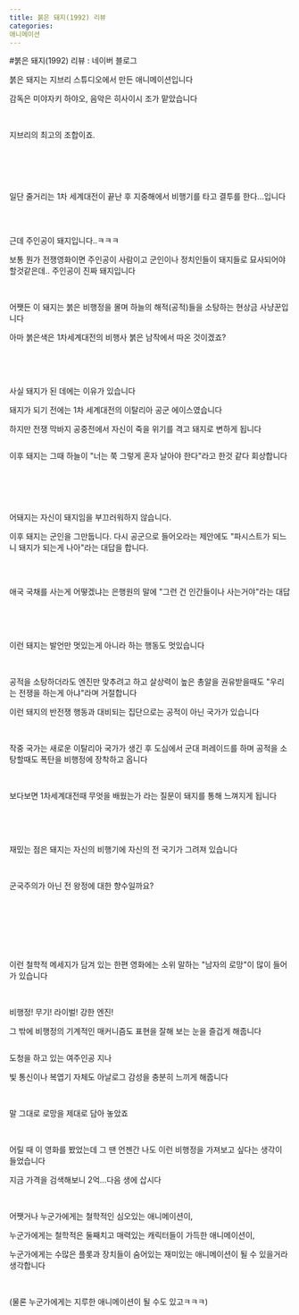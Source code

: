 ```yaml
---
title: 붉은 돼지(1992) 리뷰
categories:
애니메이션
---
```

#붉은 돼지(1992) 리뷰 : 네이버 블로그
<div class="wrap_rabbit pcol2 _param(1) _postViewArea221810623513" id="post-view221810623513">
<!-- Rabbit HTML --><div class="se-viewer se-theme-default" lang="ko-KR">
<!-- SE_DOC_HEADER_END -->
<div class="se-main-container">
<div class="se-component se-text se-l-default" id="SE-5893712f-b537-43b9-8f91-05b2a0628e69">
<div class="se-component-content">
<div class="se-section se-section-text se-l-default">
<div class="se-module se-module-text">
<!-- SE-TEXT { --><p class="se-text-paragraph se-text-paragraph-align-" id="SE-55212e83-11ba-4650-bbfc-41e0933de280" style=""><span class="se-fs- se-ff-" id="SE-3c4b09c1-7c52-433b-b255-2e99c6e36d47" style="">붉은 돼지는 지브리 스튜디오에서 만든 애니메이션입니다</span></p><!-- } SE-TEXT --><!-- SE-TEXT { --><p class="se-text-paragraph se-text-paragraph-align-" id="SE-d7962cd1-5349-4e2e-814a-08ddf9a18ae2" style=""><span class="se-fs- se-ff-" id="SE-e42a4db0-4c7f-46f0-8c32-a2f8e1c128cc" style="">감독은 미야자키 하야오, 음악은 히사이시 조가 맡았습니다</span></p><!-- } SE-TEXT --><!-- SE-TEXT { --><p class="se-text-paragraph se-text-paragraph-align-" id="SE-339a7da4-358f-48a4-a234-4f23150599aa" style=""><span class="se-fs- se-ff-" id="SE-54d4aa83-b731-49c9-8ab5-dbbf5cb945c6" style="">​</span></p><!-- } SE-TEXT --><!-- SE-TEXT { --><p class="se-text-paragraph se-text-paragraph-align-" id="SE-cc61c653-50e7-4830-94e2-c5cbbe37df63" style=""><span class="se-fs- se-ff-" id="SE-a04b875b-73a6-4d05-884e-9af0bef1a7ca" style="">지브리의 최고의 조합이죠.</span></p><!-- } SE-TEXT --><!-- SE-TEXT { --><p class="se-text-paragraph se-text-paragraph-align-" id="SE-c84a96d0-c7d0-4a3c-ae03-00d6d3fb794c" style=""><span class="se-fs- se-ff-" id="SE-964bf0e7-bc13-4bdf-92ab-27fb02aaf52c" style="">​</span></p><!-- } SE-TEXT --><!-- SE-TEXT { --><p class="se-text-paragraph se-text-paragraph-align-" id="SE-d266c69e-7a4a-4a17-b431-6193cc3a40ff" style=""><span class="se-fs- se-ff-" id="SE-d3962eda-b190-42bc-9a3f-f82adbeb529c" style="">​</span></p><!-- } SE-TEXT -->
</div>
</div>
</div>
</div> <div class="se-component se-image se-l-default" id="SE-eec2bf39-7b49-4f23-8eaa-6bdca29c8680">
<div class="se-component-content se-component-content-fit">
<div class="se-section se-section-image se-l-default se-section-align-">
<div class="se-module se-module-image" style="">
<a class="se-module-image-link __se_image_link __se_link" data-linkdata='{"id" : "SE-eec2bf39-7b49-4f23-8eaa-6bdca29c8680", "src" : "https://postfiles.pstatic.net/MjAyMTExMjZfMzgg/MDAxNjM3ODYyNjE1NTAy.TWjmCAWx8Be0DpXwOm9NU9F305RbW_Iz-WGCc-rP8S0g.oVKN1Ua6LbDc3oyUUaV8I3NCrt_18Fa7qwfheVuTz-gg.JPEG.dls32208/AAAABRtWnmhhH9TnHnOWSqxE-lm1SsZ-y4zpUi0OVlYQpqgApTRPLrXi9nXPEXRSXMO11ap3LTLK.jpg", "originalWidth" : "1024", "originalHeight" : "576", "linkUse" : "false", "link" : ""}' data-linktype="img" href="#" onclick="return false;" style="">
<img alt="" class="se-image-resource" data-height="389" data-lazy-src="https://postfiles.pstatic.net/MjAyMTExMjZfMzgg/MDAxNjM3ODYyNjE1NTAy.TWjmCAWx8Be0DpXwOm9NU9F305RbW_Iz-WGCc-rP8S0g.oVKN1Ua6LbDc3oyUUaV8I3NCrt_18Fa7qwfheVuTz-gg.JPEG.dls32208/AAAABRtWnmhhH9TnHnOWSqxE-lm1SsZ-y4zpUi0OVlYQpqgApTRPLrXi9nXPEXRSXMO11ap3LTLK.jpg?type=w966" data-width="693" src="https://postfiles.pstatic.net/MjAyMTExMjZfMzgg/MDAxNjM3ODYyNjE1NTAy.TWjmCAWx8Be0DpXwOm9NU9F305RbW_Iz-WGCc-rP8S0g.oVKN1Ua6LbDc3oyUUaV8I3NCrt_18Fa7qwfheVuTz-gg.JPEG.dls32208/AAAABRtWnmhhH9TnHnOWSqxE-lm1SsZ-y4zpUi0OVlYQpqgApTRPLrXi9nXPEXRSXMO11ap3LTLK.jpg?type=w80_blur">
</img></a>
</div>
</div>
</div>
</div>
<div class="se-component se-text se-l-default" id="SE-f8436bc7-af83-4aff-83ee-d25481e82298">
<div class="se-component-content">
<div class="se-section se-section-text se-l-default">
<div class="se-module se-module-text">
<!-- SE-TEXT { --><p class="se-text-paragraph se-text-paragraph-align-" id="SE-d8df550d-4e9a-4635-9d7e-84030a47e460" style=""><span class="se-fs- se-ff-" id="SE-0599140d-2e14-4dd2-b086-a454ff73a6d7" style="">일단 줄거리는 1차 세계대전이 끝난 후 지중해에서 비행기를 타고 결투를 한다...입니다</span></p><!-- } SE-TEXT --><!-- SE-TEXT { --><p class="se-text-paragraph se-text-paragraph-align-" id="SE-37e30ff0-48db-49cc-a840-998718234158" style=""><span class="se-fs- se-ff-" id="SE-b5dda302-6c87-4769-a278-d973d97bd468" style="">​</span></p><!-- } SE-TEXT -->
</div>
</div>
</div>
</div> <div class="se-component se-image se-l-default" id="SE-ccef389e-3dca-451d-b8a3-bb60953ad99a">
<div class="se-component-content se-component-content-normal">
<div class="se-section se-section-image se-l-default se-section-align-" style="max-width:600px;">
<div class="se-module se-module-image" style="">
<a class="se-module-image-link __se_image_link __se_link" data-linkdata='{"id" : "SE-ccef389e-3dca-451d-b8a3-bb60953ad99a", "src" : "https://postfiles.pstatic.net/MjAyMTExMjZfMjU3/MDAxNjM3ODYyNzEzMjIy.SdY8NnJYMUc0RjHNvpfZPkAN9nGpCXYvwxUosB1XX3gg.oVLC8b6IXvCanBnMPnhCnAPUhyVCuPQXdJ-d1JGrmMkg.GIF.dls32208/%EB%8B%A4%EC%9A%B4%EB%A1%9C%EB%93%9C.gif", "originalWidth" : "600", "originalHeight" : "371", "linkUse" : "false", "link" : ""}' data-linktype="img" href="#" onclick="return false;" style="">
<img alt="" class="se-image-resource" data-height="371" data-lazy-src="https://postfiles.pstatic.net/MjAyMTExMjZfMjU3/MDAxNjM3ODYyNzEzMjIy.SdY8NnJYMUc0RjHNvpfZPkAN9nGpCXYvwxUosB1XX3gg.oVLC8b6IXvCanBnMPnhCnAPUhyVCuPQXdJ-d1JGrmMkg.GIF.dls32208/%EB%8B%A4%EC%9A%B4%EB%A1%9C%EB%93%9C.gif?type=w966" data-width="600" src="https://postfiles.pstatic.net/MjAyMTExMjZfMjU3/MDAxNjM3ODYyNzEzMjIy.SdY8NnJYMUc0RjHNvpfZPkAN9nGpCXYvwxUosB1XX3gg.oVLC8b6IXvCanBnMPnhCnAPUhyVCuPQXdJ-d1JGrmMkg.GIF.dls32208/%EB%8B%A4%EC%9A%B4%EB%A1%9C%EB%93%9C.gif?type=w80_blur">
</img></a>
</div>
</div>
</div>
</div>
<div class="se-component se-text se-l-default" id="SE-9a9941cf-aaca-4549-924f-8f24c6b79944">
<div class="se-component-content">
<div class="se-section se-section-text se-l-default">
<div class="se-module se-module-text">
<!-- SE-TEXT { --><p class="se-text-paragraph se-text-paragraph-align-" id="SE-9e2d8e51-8880-4398-a5be-c5204b2b3e53" style=""><span class="se-fs- se-ff-" id="SE-a450717c-7ced-40ff-9d21-aba01db12a5a" style=""> 근데 주인공이 돼지입니다..ㅋㅋㅋ</span></p><!-- } SE-TEXT --><!-- SE-TEXT { --><p class="se-text-paragraph se-text-paragraph-align-" id="SE-4a972bca-6656-48ea-9ce5-43cdd57e4864" style=""><span class="se-fs- se-ff-" id="SE-97050565-8348-4eb6-bc56-6445901fc632" style="">보통 뭔가 전쟁영화이면 주인공이 사람이고 군인이나 정치인들이 돼지들로 묘사되어야할것같은데.. 주인공이 진짜 돼지입니다</span></p><!-- } SE-TEXT --><!-- SE-TEXT { --><p class="se-text-paragraph se-text-paragraph-align-" id="SE-a5892f87-011e-42da-a129-80d8a5cac204" style=""><span class="se-fs- se-ff-" id="SE-a0ba8529-c20c-4a6b-a85b-d86d27717a22" style="">​</span></p><!-- } SE-TEXT --><!-- SE-TEXT { --><p class="se-text-paragraph se-text-paragraph-align-" id="SE-f744752b-6ff4-4d1b-a69e-386e5d811cb8" style=""><span class="se-fs- se-ff-" id="SE-37789fc8-bec4-4c22-9eb7-58ffb6bc0f76" style="">어쨋든 이 돼지는 붉은 비행정을 몰며 하늘의 해적(공적)들을 소탕하는 현상금 사냥꾼입니다</span></p><!-- } SE-TEXT --><!-- SE-TEXT { --><p class="se-text-paragraph se-text-paragraph-align-" id="SE-9af691e0-e676-4404-a082-479c8602b4af" style=""><span class="se-fs- se-ff-" id="SE-85727d82-fc4c-4310-b367-3fabcf401ef8" style="">아마 붉은색은 1차세계대전의 비행사 붉은 남작에서 따온 것이겠죠?</span></p><!-- } SE-TEXT --><!-- SE-TEXT { --><p class="se-text-paragraph se-text-paragraph-align-" id="SE-849a595c-a5e3-4324-abcb-386b3750a253" style=""><span class="se-fs- se-ff-" id="SE-1697fe84-d43d-48e9-90cd-29b1718cacc5" style="">​</span></p><!-- } SE-TEXT --><!-- SE-TEXT { --><p class="se-text-paragraph se-text-paragraph-align-" id="SE-4f773656-e351-4cd9-9c45-c15625dc7407" style=""><span class="se-fs- se-ff-" id="SE-7c86e45d-6118-4f8c-b226-351771d7fe54" style="">​</span></p><!-- } SE-TEXT --><!-- SE-TEXT { --><p class="se-text-paragraph se-text-paragraph-align-" id="SE-35f4eb9c-284f-4a46-a594-6759ade487c3" style=""><span class="se-fs- se-ff-" id="SE-ccc42cdc-3326-4019-9f37-3e026f2d75d4" style="">사실 돼지가 된 데에는 이유가 있습니다</span></p><!-- } SE-TEXT --><!-- SE-TEXT { --><p class="se-text-paragraph se-text-paragraph-align-" id="SE-43a324aa-434d-46a8-8fdf-6973c9f8aef2" style=""><span class="se-fs- se-ff-" id="SE-1f5c290e-db4a-49f1-a82e-d4a89dfaced5" style="">돼지가 되기 전에는 1차 세계대전의 이탈리아 공군 에이스였습니다</span></p><!-- } SE-TEXT --><!-- SE-TEXT { --><p class="se-text-paragraph se-text-paragraph-align-" id="SE-74f4f37c-7b86-440e-a67b-4f1e78267860" style=""><span class="se-fs- se-ff-" id="SE-22fe3dd4-1098-49a7-aa92-05c1d044889c" style="">하지만 전쟁 막바지 공중전에서 자신이 죽을 위기를 격고 돼지로 변하게 됩니다</span></p><!-- } SE-TEXT -->
</div>
</div>
</div>
</div> <div class="se-component se-image se-l-default" id="SE-da02ef22-a7b6-463a-94df-aebbf522976c">
<div class="se-component-content se-component-content-fit">
<div class="se-section se-section-image se-l-default se-section-align-">
<div class="se-module se-module-image" style="">
<a class="se-module-image-link __se_image_link __se_link" data-linkdata='{"id" : "SE-da02ef22-a7b6-463a-94df-aebbf522976c", "src" : "https://postfiles.pstatic.net/MjAyMTExMjZfOTEg/MDAxNjM3ODYyODIyNjA1.UTmAUzJpVAYcaXFeGos6pgM7sdGNwGP7VFJ9GV5eVgYg.ILVENCd6ue-ew74hEWNFrVwWD0sPN0Fk6ewAuXOgDGYg.JPEG.dls32208/Ena-uTEXMAIRkPh.jpg", "originalWidth" : "1200", "originalHeight" : "674", "linkUse" : "false", "link" : ""}' data-linktype="img" href="#" onclick="return false;" style="">
<img alt="" class="se-image-resource" data-height="389" data-lazy-src="https://postfiles.pstatic.net/MjAyMTExMjZfOTEg/MDAxNjM3ODYyODIyNjA1.UTmAUzJpVAYcaXFeGos6pgM7sdGNwGP7VFJ9GV5eVgYg.ILVENCd6ue-ew74hEWNFrVwWD0sPN0Fk6ewAuXOgDGYg.JPEG.dls32208/Ena-uTEXMAIRkPh.jpg?type=w966" data-width="693" src="https://postfiles.pstatic.net/MjAyMTExMjZfOTEg/MDAxNjM3ODYyODIyNjA1.UTmAUzJpVAYcaXFeGos6pgM7sdGNwGP7VFJ9GV5eVgYg.ILVENCd6ue-ew74hEWNFrVwWD0sPN0Fk6ewAuXOgDGYg.JPEG.dls32208/Ena-uTEXMAIRkPh.jpg?type=w80_blur">
</img></a>
</div>
</div>
</div>
</div>
<div class="se-component se-text se-l-default" id="SE-fdcace29-d529-480b-a0f5-26bcb521c2cb">
<div class="se-component-content">
<div class="se-section se-section-text se-l-default">
<div class="se-module se-module-text">
<!-- SE-TEXT { --><p class="se-text-paragraph se-text-paragraph-align-" id="SE-0d499c10-2b5c-4e88-b3e4-b0307a379025" style=""><span class="se-fs- se-ff-" id="SE-4c72f5f0-7971-4349-95ed-6358e66a8ecb" style="">이후 돼지는 그때 하늘이  "너는 쭉 그렇게 혼자 날아야 한다"라고 한것 같다 회상합니다</span></p><!-- } SE-TEXT -->
</div>
</div>
</div>
</div> <div class="se-component se-image se-l-default" id="SE-66e4556f-5f0f-4a94-a1f2-d2ab319ef206">
<div class="se-component-content se-component-content-normal">
<div class="se-section se-section-image se-l-default se-section-align-" style="max-width:576px;">
<div class="se-module se-module-image" style="">
<a class="se-module-image-link __se_image_link __se_link" data-linkdata='{"id" : "SE-66e4556f-5f0f-4a94-a1f2-d2ab319ef206", "src" : "https://postfiles.pstatic.net/MjAyMTExMjZfMTkg/MDAxNjM3ODYyODQ0MTE5.kQcP1c00ck7HuCC2iDwQ03mr85fMg-CXQnOH9WmyGvgg.Fhc0qWCisI7tSeZWEKE-fTAjsVDcqWjIoUsqDbIhbxgg.PNG.dls32208/242BBC4D580E25EB1B.png", "originalWidth" : "576", "originalHeight" : "320", "linkUse" : "false", "link" : ""}' data-linktype="img" href="#" onclick="return false;" style="">
<img alt="" class="se-image-resource" data-height="320" data-lazy-src="https://postfiles.pstatic.net/MjAyMTExMjZfMTkg/MDAxNjM3ODYyODQ0MTE5.kQcP1c00ck7HuCC2iDwQ03mr85fMg-CXQnOH9WmyGvgg.Fhc0qWCisI7tSeZWEKE-fTAjsVDcqWjIoUsqDbIhbxgg.PNG.dls32208/242BBC4D580E25EB1B.png?type=w966" data-width="576" src="https://postfiles.pstatic.net/MjAyMTExMjZfMTkg/MDAxNjM3ODYyODQ0MTE5.kQcP1c00ck7HuCC2iDwQ03mr85fMg-CXQnOH9WmyGvgg.Fhc0qWCisI7tSeZWEKE-fTAjsVDcqWjIoUsqDbIhbxgg.PNG.dls32208/242BBC4D580E25EB1B.png?type=w80_blur">
</img></a>
</div>
</div>
</div>
</div>
<div class="se-component se-text se-l-default" id="SE-759fb395-4341-463d-a6fb-2d5807c27f24">
<div class="se-component-content">
<div class="se-section se-section-text se-l-default">
<div class="se-module se-module-text">
<!-- SE-TEXT { --><p class="se-text-paragraph se-text-paragraph-align-" id="SE-7dc347d5-c8ed-485d-a276-193898d6cfe5" style=""><span class="se-fs- se-ff-" id="SE-899f79be-bc8c-4633-b73f-e7b9f254b89b" style="">​</span></p><!-- } SE-TEXT --><!-- SE-TEXT { --><p class="se-text-paragraph se-text-paragraph-align-" id="SE-989bfe77-ffdf-4f97-b01e-8759ba967fe4" style=""><span class="se-fs- se-ff-" id="SE-6b5db5fb-7045-4746-b3de-e76e678415e4" style="">​</span></p><!-- } SE-TEXT --><!-- SE-TEXT { --><p class="se-text-paragraph se-text-paragraph-align-" id="SE-7890639f-4857-4712-bb25-42765f878823" style=""><span class="se-fs- se-ff-" id="SE-9bba809b-ae6d-4a47-b3e3-8227f1594e0e" style="">어돼지는  자신이 돼지임을 부끄러워하지 않습니다. </span></p><!-- } SE-TEXT --><!-- SE-TEXT { --><p class="se-text-paragraph se-text-paragraph-align-" id="SE-1f8ef545-d424-4a0b-b8ef-9a28ac2aa927" style=""><span class="se-fs- se-ff-" id="SE-f015dc60-5175-49a4-9e62-fc4d8753a149" style="">이후 돼지는 군인을 그만둡니다. 다시 공군으로 들어오라는 제안에도 "파시스트가 되느니 돼지가 되는게 나아"라는 대답을 합니다.</span></p><!-- } SE-TEXT --><!-- SE-TEXT { --><p class="se-text-paragraph se-text-paragraph-align-" id="SE-08ccd783-24fb-47e1-9abc-3009124e942f" style=""><span class="se-fs- se-ff-" id="SE-5c655a6b-f583-4db3-b433-4840c72fc8bb" style="">​</span></p><!-- } SE-TEXT -->
</div>
</div>
</div>
</div> <div class="se-component se-image se-l-default" id="SE-6ce6c32a-ddd2-4853-90b4-01904afa54cf">
<div class="se-component-content se-component-content-fit">
<div class="se-section se-section-image se-l-default se-section-align-">
<div class="se-module se-module-image" style="">
<a class="se-module-image-link __se_image_link __se_link" data-linkdata='{"id" : "SE-6ce6c32a-ddd2-4853-90b4-01904afa54cf", "src" : "https://postfiles.pstatic.net/MjAyMTExMjZfMjgy/MDAxNjM3ODYyOTEyMTU0.FpTfmi3QnrTKf3YLOGXhs1Xzwsa-ORJ0V7FVr4EPiaEg.fhzhYkeUtA4kHbmA-CWhAw0YFKwaPa7gVSd-d6xTW8Eg.JPEG.dls32208/EnZwe2eXcAUliTO.jpg", "originalWidth" : "992", "originalHeight" : "603", "linkUse" : "false", "link" : ""}' data-linktype="img" href="#" onclick="return false;" style="">
<img alt="" class="se-image-resource" data-height="421" data-lazy-src="https://postfiles.pstatic.net/MjAyMTExMjZfMjgy/MDAxNjM3ODYyOTEyMTU0.FpTfmi3QnrTKf3YLOGXhs1Xzwsa-ORJ0V7FVr4EPiaEg.fhzhYkeUtA4kHbmA-CWhAw0YFKwaPa7gVSd-d6xTW8Eg.JPEG.dls32208/EnZwe2eXcAUliTO.jpg?type=w966" data-width="693" src="https://postfiles.pstatic.net/MjAyMTExMjZfMjgy/MDAxNjM3ODYyOTEyMTU0.FpTfmi3QnrTKf3YLOGXhs1Xzwsa-ORJ0V7FVr4EPiaEg.fhzhYkeUtA4kHbmA-CWhAw0YFKwaPa7gVSd-d6xTW8Eg.JPEG.dls32208/EnZwe2eXcAUliTO.jpg?type=w80_blur"/>
</a>
</div>
</div>
</div>
</div>
<div class="se-component se-text se-l-default" id="SE-dfb661ab-ce23-4403-ae4e-91ddcb05aba3">
<div class="se-component-content">
<div class="se-section se-section-text se-l-default">
<div class="se-module se-module-text">
<!-- SE-TEXT { --><p class="se-text-paragraph se-text-paragraph-align-" id="SE-c53e6e28-a602-4de9-8c05-966b60f9af6d" style=""><span class="se-fs- se-ff-" id="SE-93adc604-309d-48f4-abf9-e57b1c61d2c4" style="">애국 국채를 사는게 어떻겠냐는 은행원의 말에 "그런 건 인간들이나 사는거야"라는 대답</span></p><!-- } SE-TEXT --><!-- SE-TEXT { --><p class="se-text-paragraph se-text-paragraph-align-" id="SE-8d83481a-76e0-4809-84f5-310225c701b1" style=""><span class="se-fs- se-ff-" id="SE-d4f65a18-89b1-4187-ac2c-76b200d51f2d" style="">​</span></p><!-- } SE-TEXT --><!-- SE-TEXT { --><p class="se-text-paragraph se-text-paragraph-align-" id="SE-c2eb960d-3eaa-40c8-b72b-09d5d512edc7" style=""><span class="se-fs- se-ff-" id="SE-576d7fd6-ddd9-41fd-8ecc-b19313539cf0" style="">​</span></p><!-- } SE-TEXT --><!-- SE-TEXT { --><p class="se-text-paragraph se-text-paragraph-align-" id="SE-4b31c345-2250-48e8-bb8f-d3c9f566f71e" style=""><span class="se-fs- se-ff-" id="SE-94f53f31-7f31-4183-820e-323947605e00" style="">이런 돼지는 발언만 멋있는게 아니라 하는 행동도 멋있습니다</span></p><!-- } SE-TEXT --><!-- SE-TEXT { --><p class="se-text-paragraph se-text-paragraph-align-" id="SE-bec1361e-d6f4-4fe1-8720-db218556cedc" style=""><span class="se-fs- se-ff-" id="SE-a810dfcf-8b5d-4d68-8a13-78cf7569727b" style="">​</span></p><!-- } SE-TEXT --><!-- SE-TEXT { --><p class="se-text-paragraph se-text-paragraph-align-" id="SE-88fdc6fa-37a7-4bdc-a4e3-a44a6d68ab17" style=""><span class="se-fs- se-ff-" id="SE-586a4da0-5022-43af-9885-02affd2f034d" style="">공적을 소탕하더라도 엔진만 맞추려고 하고 살상력이 높은 총알을 권유받을때도 "우리는 전쟁을 하는게 아냐"라며 거절합니다</span></p><!-- } SE-TEXT --><!-- SE-TEXT { --><p class="se-text-paragraph se-text-paragraph-align-" id="SE-5dd27659-f031-4737-bc79-050be7108dcd" style=""><span class="se-fs- se-ff-" id="SE-02d08097-d64e-49a8-91c4-3825e466454b" style="">이런 돼지의 반전쟁 행동과 대비되는 집단으로는 공적이 아닌 국가가 있습니다</span></p><!-- } SE-TEXT --><!-- SE-TEXT { --><p class="se-text-paragraph se-text-paragraph-align-" id="SE-775d54cc-6724-44e6-ad6d-5544ad019cf5" style=""><span class="se-fs- se-ff-" id="SE-c15040c4-1c41-48a7-a45e-bf03e73ce0a1" style="">​</span></p><!-- } SE-TEXT --><!-- SE-TEXT { --><p class="se-text-paragraph se-text-paragraph-align-" id="SE-75a4aa9d-9d6c-4f76-ac0b-2cadf85466db" style=""><span class="se-fs- se-ff-" id="SE-61adcd89-531a-4670-8f72-b350683d144f" style="">작중 국가는 새로운 이탈리아 국가가 생긴 후 도심에서 군대 퍼레이드를 하며 공적을 소탕할때도 폭탄을 비행정에 장착하고 옵니다</span></p><!-- } SE-TEXT --><!-- SE-TEXT { --><p class="se-text-paragraph se-text-paragraph-align-" id="SE-db5a25e6-bcff-45e4-866f-4a788f2540e8" style=""><span class="se-fs- se-ff-" id="SE-5b63a913-267f-49a7-98b7-695fb73739e7" style="">​</span></p><!-- } SE-TEXT --><!-- SE-TEXT { --><p class="se-text-paragraph se-text-paragraph-align-" id="SE-4a3cabae-ef79-4c02-b066-7b2203a0c8cf" style=""><span class="se-fs- se-ff-" id="SE-31ad7c09-eb2b-4421-ace6-393f6a6003e3" style="">보다보면 1차세계대전때 무엇을 배웠는가 라는 질문이 돼지를 통해 느껴지게 됩니다</span></p><!-- } SE-TEXT --><!-- SE-TEXT { --><p class="se-text-paragraph se-text-paragraph-align-" id="SE-02b0751b-a9a4-4293-9c3b-447dfc34b48c" style=""><span class="se-fs- se-ff-" id="SE-3322d2a5-a81d-4fae-be68-679dc646c9f6" style="">​</span></p><!-- } SE-TEXT --><!-- SE-TEXT { --><p class="se-text-paragraph se-text-paragraph-align-" id="SE-fff3e934-cfb4-47ca-b924-111d5805058a" style=""><span class="se-fs- se-ff-" id="SE-9d03d8e7-0ba5-4296-ae18-33269b7c1cb1" style="">​</span></p><!-- } SE-TEXT --><!-- SE-TEXT { --><p class="se-text-paragraph se-text-paragraph-align-" id="SE-f26cc2af-16b2-440c-b0c7-86f5e32c3253" style=""><span class="se-fs- se-ff-" id="SE-b732c86f-1157-45df-b003-7d96332e22b2" style="">재밌는 점은 돼지는 자신의 비행기에 자신의 전 국기가 그려져 있습니다</span></p><!-- } SE-TEXT --><!-- SE-TEXT { --><p class="se-text-paragraph se-text-paragraph-align-" id="SE-16539550-9281-4a6e-a19d-85d0cddb78b5" style=""><span class="se-fs- se-ff-" id="SE-b0f6f557-9eb8-4194-9282-71be66410618" style="">​</span></p><!-- } SE-TEXT --><!-- SE-TEXT { --><p class="se-text-paragraph se-text-paragraph-align-" id="SE-574a6d32-1378-4059-b277-527a1795d72f" style=""><span class="se-fs- se-ff-" id="SE-9066a6b8-b425-4ba3-b365-7e664233c04c" style="">군국주의가 아닌 전 왕정에 대한 향수일까요?</span></p><!-- } SE-TEXT -->
</div>
</div>
</div>
</div> <div class="se-component se-image se-l-default" id="SE-c778f8d5-12a5-4690-b491-83122442a404">
<div class="se-component-content se-component-content-normal">
<div class="se-section se-section-image se-l-default se-section-align-" style="max-width:600px;">
<div class="se-module se-module-image" style="">
<a class="se-module-image-link __se_image_link __se_link" data-linkdata='{"id" : "SE-c778f8d5-12a5-4690-b491-83122442a404", "src" : "https://postfiles.pstatic.net/MjAyMTExMjZfNzEg/MDAxNjM3ODYzMTE4Njc2.YuhbxVPqsAFyQsyvW_LteS5Pg9rYwU5Um7z_spQmH-sg.xs7YSicfjVdHlh_REtDcrpKDM1leiCR65Z77M0gdm6og.JPEG.dls32208/f0017223_49b774f85c0f1.jpg", "originalWidth" : "600", "originalHeight" : "325", "linkUse" : "false", "link" : ""}' data-linktype="img" href="#" onclick="return false;" style="">
<img alt="" class="se-image-resource" data-height="325" data-lazy-src="https://postfiles.pstatic.net/MjAyMTExMjZfNzEg/MDAxNjM3ODYzMTE4Njc2.YuhbxVPqsAFyQsyvW_LteS5Pg9rYwU5Um7z_spQmH-sg.xs7YSicfjVdHlh_REtDcrpKDM1leiCR65Z77M0gdm6og.JPEG.dls32208/f0017223_49b774f85c0f1.jpg?type=w966" data-width="600" src="https://postfiles.pstatic.net/MjAyMTExMjZfNzEg/MDAxNjM3ODYzMTE4Njc2.YuhbxVPqsAFyQsyvW_LteS5Pg9rYwU5Um7z_spQmH-sg.xs7YSicfjVdHlh_REtDcrpKDM1leiCR65Z77M0gdm6og.JPEG.dls32208/f0017223_49b774f85c0f1.jpg?type=w80_blur"/>
</a>
</div>
</div>
</div>
</div>
<div class="se-component se-text se-l-default" id="SE-0c4d25e0-da42-4a4e-ab06-4a594f8e82db">
<div class="se-component-content">
<div class="se-section se-section-text se-l-default">
<div class="se-module se-module-text">
<!-- SE-TEXT { --><p class="se-text-paragraph se-text-paragraph-align-" id="SE-45e918c8-b237-4c98-8893-381374f958eb" style=""><span class="se-fs- se-ff-" id="SE-3ff2f366-abfb-45c8-bb60-e385e1101f09" style="">​</span></p><!-- } SE-TEXT --><!-- SE-TEXT { --><p class="se-text-paragraph se-text-paragraph-align-" id="SE-4f050204-88cd-4a17-95d9-8cef63b255f2" style=""><span class="se-fs- se-ff-" id="SE-73cd93f3-ac26-40ca-a54d-bf24043a8dd9" style="">​</span></p><!-- } SE-TEXT --><!-- SE-TEXT { --><p class="se-text-paragraph se-text-paragraph-align-" id="SE-5fabda7f-e799-4fb6-8b05-b2f4fa3cee31" style=""><span class="se-fs- se-ff-" id="SE-5c3a5d0f-291b-48c6-8cf8-c8e82c016d1d" style="">​</span></p><!-- } SE-TEXT --><!-- SE-TEXT { --><p class="se-text-paragraph se-text-paragraph-align-" id="SE-e0dfe80f-3f95-491f-a85f-1597a4c303aa" style=""><span class="se-fs- se-ff-" id="SE-8791a96f-c27c-41b4-a017-9c48aa9f6f72" style="">이런 철학적 메세지가 담겨 있는 한편 영화에는 소위 말하는 "남자의 로망"이 많이 들어가 있습니다</span></p><!-- } SE-TEXT --><!-- SE-TEXT { --><p class="se-text-paragraph se-text-paragraph-align-" id="SE-15915696-b400-4096-8adf-5cee2422fb63" style=""><span class="se-fs- se-ff-" id="SE-6599f1e3-8808-48af-9e4d-8b771a1e1426" style="">​</span></p><!-- } SE-TEXT --><!-- SE-TEXT { --><p class="se-text-paragraph se-text-paragraph-align-" id="SE-489050c4-99d0-42ea-a295-c2b4cdc145e9" style=""><span class="se-fs- se-ff-" id="SE-6307ea98-e377-4cf5-8c65-14583e32a9cb" style="">비행정! 무기! 라이벌! 강한 엔진!</span></p><!-- } SE-TEXT --><!-- SE-TEXT { --><p class="se-text-paragraph se-text-paragraph-align-" id="SE-339beb56-ead6-4310-a48c-a6027d647cd1" style=""><span class="se-fs- se-ff-" id="SE-a23d12e9-62f8-495f-806b-0225a9961990" style="">그 밖에 비행정의 기계적인 매커니즘도 표현을 잘해 보는 눈을 즐겁게 해줍니다</span></p><!-- } SE-TEXT -->
</div>
</div>
</div>
</div> <div class="se-component se-image se-l-default" id="SE-1ce1656b-bcaa-4691-a8fb-0ab2090cf983">
<div class="se-component-content se-component-content-fit">
<div class="se-section se-section-image se-l-default se-section-align-">
<div class="se-module se-module-image" style="">
<a class="se-module-image-link __se_image_link __se_link" data-linkdata='{"id" : "SE-1ce1656b-bcaa-4691-a8fb-0ab2090cf983", "src" : "https://postfiles.pstatic.net/MjAyMTExMjZfOTYg/MDAxNjM3ODYzMTY2Nzg1.t3FyjIhVA3q5A1Ailc6vBDDouQMPcYsET_I_IXqnwggg.fZsBohHGj0J5cJrfaoRnvSSVln5S3ohdkPfpbI789mAg.JPEG.dls32208/5d70a12e3b0000e000cee523.jpeg", "originalWidth" : "1200", "originalHeight" : "630", "linkUse" : "false", "link" : ""}' data-linktype="img" href="#" onclick="return false;" style="">
<img alt="" class="se-image-resource" data-height="363" data-lazy-src="https://postfiles.pstatic.net/MjAyMTExMjZfOTYg/MDAxNjM3ODYzMTY2Nzg1.t3FyjIhVA3q5A1Ailc6vBDDouQMPcYsET_I_IXqnwggg.fZsBohHGj0J5cJrfaoRnvSSVln5S3ohdkPfpbI789mAg.JPEG.dls32208/5d70a12e3b0000e000cee523.jpeg?type=w966" data-width="693" src="https://postfiles.pstatic.net/MjAyMTExMjZfOTYg/MDAxNjM3ODYzMTY2Nzg1.t3FyjIhVA3q5A1Ailc6vBDDouQMPcYsET_I_IXqnwggg.fZsBohHGj0J5cJrfaoRnvSSVln5S3ohdkPfpbI789mAg.JPEG.dls32208/5d70a12e3b0000e000cee523.jpeg?type=w80_blur"/>
</a>
</div>
</div>
</div>
</div>
<div class="se-component se-image se-l-default" id="SE-bfcbba57-994a-4789-942e-a61430554290">
<div class="se-component-content se-component-content-fit">
<div class="se-section se-section-image se-l-default se-section-align-">
<div class="se-module se-module-image" style="">
<a class="se-module-image-link __se_image_link __se_link" data-linkdata='{"id" : "SE-bfcbba57-994a-4789-942e-a61430554290", "src" : "https://postfiles.pstatic.net/MjAyMTExMjZfNDEg/MDAxNjM3ODYzMjI5ODQ3.zyI9SeOwmcZ_EodrhCiRP_ZGtWO-6rrG4yWasWS9wuQg.mr29jEsY9XEt0QxzGbU7FF1Y-1pJI3JnbKf05wExcPwg.PNG.dls32208/1.png", "originalWidth" : "800", "originalHeight" : "450", "linkUse" : "false", "link" : ""}' data-linktype="img" href="#" onclick="return false;" style="">
<img alt="" class="se-image-resource" data-height="389" data-lazy-src="https://postfiles.pstatic.net/MjAyMTExMjZfNDEg/MDAxNjM3ODYzMjI5ODQ3.zyI9SeOwmcZ_EodrhCiRP_ZGtWO-6rrG4yWasWS9wuQg.mr29jEsY9XEt0QxzGbU7FF1Y-1pJI3JnbKf05wExcPwg.PNG.dls32208/1.png?type=w966" data-width="693" src="https://postfiles.pstatic.net/MjAyMTExMjZfNDEg/MDAxNjM3ODYzMjI5ODQ3.zyI9SeOwmcZ_EodrhCiRP_ZGtWO-6rrG4yWasWS9wuQg.mr29jEsY9XEt0QxzGbU7FF1Y-1pJI3JnbKf05wExcPwg.PNG.dls32208/1.png?type=w80_blur"/>
</a>
</div>
</div>
</div>
</div>
<div class="se-component se-image se-l-default" id="SE-8e413be3-9466-4f45-8f57-0fb0aef17aa7">
<div class="se-component-content se-component-content-fit">
<div class="se-section se-section-image se-l-default se-section-align-">
<div class="se-module se-module-image" style="">
<a class="se-module-image-link __se_image_link __se_link" data-linkdata='{"id" : "SE-8e413be3-9466-4f45-8f57-0fb0aef17aa7", "src" : "https://postfiles.pstatic.net/MjAyMTExMjZfMjAw/MDAxNjM3ODYzMjM1MDI2.SFkWEDIQzaO1dnK2_pglvOj3qhQHknh3wa1r8nFGkbsg.yMUUQb3jppbtoqCNpEeTImBoa6Io0wNUFmP3vTym0h0g.PNG.dls32208/2.png", "originalWidth" : "800", "originalHeight" : "450", "linkUse" : "false", "link" : ""}' data-linktype="img" href="#" onclick="return false;" style="">
<img alt="" class="se-image-resource" data-height="389" data-lazy-src="https://postfiles.pstatic.net/MjAyMTExMjZfMjAw/MDAxNjM3ODYzMjM1MDI2.SFkWEDIQzaO1dnK2_pglvOj3qhQHknh3wa1r8nFGkbsg.yMUUQb3jppbtoqCNpEeTImBoa6Io0wNUFmP3vTym0h0g.PNG.dls32208/2.png?type=w966" data-width="693" src="https://postfiles.pstatic.net/MjAyMTExMjZfMjAw/MDAxNjM3ODYzMjM1MDI2.SFkWEDIQzaO1dnK2_pglvOj3qhQHknh3wa1r8nFGkbsg.yMUUQb3jppbtoqCNpEeTImBoa6Io0wNUFmP3vTym0h0g.PNG.dls32208/2.png?type=w80_blur"/>
</a>
</div>
<div class="se-module se-module-text se-caption"><p class="se-text-paragraph se-text-paragraph-align-" id="SE-50131799-c3c6-4bde-b927-e979c2ca7340" style=""><span class="se-fs- se-ff-" id="SE-0095056f-6848-4ff2-94a1-243f7b3f0c94" style="">도청을 하고 있는 여주인공 지나</span></p></div>
</div>
</div>
</div>
<div class="se-component se-text se-l-default" id="SE-508d6ea5-8d36-4a34-a7e3-2bbf1eb59411">
<div class="se-component-content">
<div class="se-section se-section-text se-l-default">
<div class="se-module se-module-text">
<!-- SE-TEXT { --><p class="se-text-paragraph se-text-paragraph-align-" id="SE-1836a378-2927-42d1-bf20-59879ef8b819" style=""><span class="se-fs- se-ff-" id="SE-f46560f2-5b8b-4d2e-af76-87ceb22c83d6" style="">빛 통신이나 복엽기 자체도 아날로그 감성을 충분히 느끼게 해줍니다</span></p><!-- } SE-TEXT --><!-- SE-TEXT { --><p class="se-text-paragraph se-text-paragraph-align-" id="SE-91c59445-f588-48d6-a090-e46861a38c2f" style=""><span class="se-fs- se-ff-" id="SE-feaead3b-a184-482a-97a5-9c16a6191c07" style="">​</span></p><!-- } SE-TEXT --><!-- SE-TEXT { --><p class="se-text-paragraph se-text-paragraph-align-" id="SE-12b199b5-0f60-4344-8101-61da572ad6fe" style=""><span class="se-fs- se-ff-" id="SE-141dc3c3-fdb7-4f9b-bd33-e0ae76ee632b" style="">말 그대로 로망을 제대로 담아 놓았죠</span></p><!-- } SE-TEXT --><!-- SE-TEXT { --><p class="se-text-paragraph se-text-paragraph-align-" id="SE-afa6f268-b597-4e2f-bc88-c193c59cfa8d" style=""><span class="se-fs- se-ff-" id="SE-43d9b18a-327f-4f5e-8fe8-2026f81fd49c" style="">​</span></p><!-- } SE-TEXT --><!-- SE-TEXT { --><p class="se-text-paragraph se-text-paragraph-align-" id="SE-02db2b25-3aaa-4315-8d43-2518ced36f8f" style=""><span class="se-fs- se-ff-" id="SE-9d7e2ad6-c2e3-480f-835f-8f89dd5de3bf" style="">어릴 때 이 영화를 봤었는데 그 땐 언젠간 나도 이런 비행정을 가져보고 싶다는 생각이 들었습니다</span></p><!-- } SE-TEXT --><!-- SE-TEXT { --><p class="se-text-paragraph se-text-paragraph-align-" id="SE-2fd0b754-eb84-49f5-8896-274542e92b58" style=""><span class="se-fs- se-ff-" id="SE-9de99ece-de0c-47cb-99cf-30b64dc6f2da" style="">지금 가격을 검색해보니 2억...다음 생에 삽시다</span></p><!-- } SE-TEXT --><!-- SE-TEXT { --><p class="se-text-paragraph se-text-paragraph-align-" id="SE-2a72ef28-9b4f-4dd6-873e-f42407831f47" style=""><span class="se-fs- se-ff-" id="SE-c08bc6f2-e268-431a-9c2e-0dbcde1b3a5f" style="">​</span></p><!-- } SE-TEXT --><!-- SE-TEXT { --><p class="se-text-paragraph se-text-paragraph-align-" id="SE-1e2ac134-9462-4024-b426-d9de086e58bb" style=""><span class="se-fs- se-ff-" id="SE-c3512e47-1f5a-4f31-9feb-5bfe1643f388" style="">어쨋거나 누군가에게는 철학적인 심오있는 애니메이션이, </span></p><!-- } SE-TEXT --><!-- SE-TEXT { --><p class="se-text-paragraph se-text-paragraph-align-" id="SE-55df3a79-5809-40b7-a123-77ed53f0da08" style=""><span class="se-fs- se-ff-" id="SE-b91bf7d0-fdb2-4441-8b8c-f520e937c748" style="">누군가에게는 철학적은 둘째치고 매력있는 캐릭터들이 가득한 애니메이션이,</span></p><!-- } SE-TEXT --><!-- SE-TEXT { --><p class="se-text-paragraph se-text-paragraph-align-" id="SE-e74d0b82-0730-465b-8547-c45fac24debb" style=""><span class="se-fs- se-ff-" id="SE-be2546b7-94ed-45ad-96cd-1649fcb985c1" style=""> 누군가에게는 수많은 플롯과 장치들이 숨어있는 재미있는 애니메이션이 될 수 있을거라 생각합니다</span></p><!-- } SE-TEXT --><!-- SE-TEXT { --><p class="se-text-paragraph se-text-paragraph-align-" id="SE-32ec27ab-32e1-49d2-84d8-dc22359fa24b" style=""><span class="se-fs- se-ff-" id="SE-b4660d3e-3fe9-407b-83f7-8839967c2c25" style="">​</span></p><!-- } SE-TEXT --><!-- SE-TEXT { --><p class="se-text-paragraph se-text-paragraph-align-" id="SE-d2028a7c-c0d3-41eb-9e47-38dae7c52499" style=""><span class="se-fs- se-ff-" id="SE-9da3f698-a372-415a-a72b-380de3e527fe" style="">(물론 누군가에게는 지루한 애니메이션이 될 수도 있고ㅋㅋㅋ)</span></p><!-- } SE-TEXT -->
</div>
</div>
</div>
</div> <div class="se-component se-image se-l-default" id="SE-f2cfd7f6-5b41-4e18-aaee-6dbc16b44ace">
<div class="se-component-content se-component-content-normal">
<div class="se-section se-section-image se-l-default se-section-align-" style="max-width:480px;">
<div class="se-module se-module-image" style="">
<a class="se-module-image-link __se_image_link __se_link" data-linkdata='{"id" : "SE-f2cfd7f6-5b41-4e18-aaee-6dbc16b44ace", "src" : "https://postfiles.pstatic.net/MjAyMTExMjZfMjI0/MDAxNjM3ODYzMzc1NjE0.ZoIordoxIa5kGV7oEyhZFhJXrCZLzW7XMj7TpvnUEqEg.wKHyuOg6DySRzAH9BT7eMIp4jfOpEpKzvKzIgBjV_dIg.PNG.dls32208/a.png", "originalWidth" : "480", "originalHeight" : "260", "linkUse" : "false", "link" : ""}' data-linktype="img" href="#" onclick="return false;" style="">
<img alt="" class="se-image-resource" data-height="260" data-lazy-src="https://postfiles.pstatic.net/MjAyMTExMjZfMjI0/MDAxNjM3ODYzMzc1NjE0.ZoIordoxIa5kGV7oEyhZFhJXrCZLzW7XMj7TpvnUEqEg.wKHyuOg6DySRzAH9BT7eMIp4jfOpEpKzvKzIgBjV_dIg.PNG.dls32208/a.png?type=w966" data-width="480" src="https://postfiles.pstatic.net/MjAyMTExMjZfMjI0/MDAxNjM3ODYzMzc1NjE0.ZoIordoxIa5kGV7oEyhZFhJXrCZLzW7XMj7TpvnUEqEg.wKHyuOg6DySRzAH9BT7eMIp4jfOpEpKzvKzIgBjV_dIg.PNG.dls32208/a.png?type=w80_blur"/>
</a>
</div>
</div>
</div>
</div>
<div class="se-component se-image se-l-default" id="SE-0099b15f-2759-4cfb-a0d2-311f84c18062">
<div class="se-component-content se-component-content-normal">
<div class="se-section se-section-image se-l-default se-section-align-" style="max-width:480px;">
<div class="se-module se-module-image" style="">
<a class="se-module-image-link __se_image_link __se_link" data-linkdata='{"id" : "SE-0099b15f-2759-4cfb-a0d2-311f84c18062", "src" : "https://postfiles.pstatic.net/MjAyMTExMjZfMjQz/MDAxNjM3ODYzMzgxOTc4.2XmirEwShlkUJfJQnMtoTctkgl6X6mfxSLAANJZFeucg.ZoIm-tZjaocvZVX7Yra73iEEWbE_EB7cfNbd26OGtqgg.PNG.dls32208/b.png", "originalWidth" : "480", "originalHeight" : "313", "linkUse" : "false", "link" : ""}' data-linktype="img" href="#" onclick="return false;" style="">
<img alt="" class="se-image-resource" data-height="313" data-lazy-src="https://postfiles.pstatic.net/MjAyMTExMjZfMjQz/MDAxNjM3ODYzMzgxOTc4.2XmirEwShlkUJfJQnMtoTctkgl6X6mfxSLAANJZFeucg.ZoIm-tZjaocvZVX7Yra73iEEWbE_EB7cfNbd26OGtqgg.PNG.dls32208/b.png?type=w966" data-width="480" src="https://postfiles.pstatic.net/MjAyMTExMjZfMjQz/MDAxNjM3ODYzMzgxOTc4.2XmirEwShlkUJfJQnMtoTctkgl6X6mfxSLAANJZFeucg.ZoIm-tZjaocvZVX7Yra73iEEWbE_EB7cfNbd26OGtqgg.PNG.dls32208/b.png?type=w80_blur"/>
</a>
</div>
</div>
</div>
</div>
<div class="se-component se-image se-l-default" id="SE-a56069ba-65f3-4c2b-b81c-62a8dfdbef81">
<div class="se-component-content se-component-content-normal">
<div class="se-section se-section-image se-l-default se-section-align-" style="max-width:500px;">
<div class="se-module se-module-image" style="">
<a class="se-module-image-link __se_image_link __se_link" data-linkdata='{"id" : "SE-a56069ba-65f3-4c2b-b81c-62a8dfdbef81", "src" : "https://postfiles.pstatic.net/MjAyMTExMjZfMzcg/MDAxNjM3ODYzNDk5NDQ5.8WWzbiqvaTgnv2WDtyccHFhjPZhmn-qbxSUJQ5F3jJMg.6Hsk73DgnDr-gqqh0U-MToz-LkWuxPRpVnoKFQtKsDEg.GIF.dls32208/6e95c8fcff78625634f88265b70a68bf.gif", "originalWidth" : "500", "originalHeight" : "214", "linkUse" : "false", "link" : ""}' data-linktype="img" href="#" onclick="return false;" style="">
<img alt="" class="se-image-resource" data-height="214" data-lazy-src="https://postfiles.pstatic.net/MjAyMTExMjZfMzcg/MDAxNjM3ODYzNDk5NDQ5.8WWzbiqvaTgnv2WDtyccHFhjPZhmn-qbxSUJQ5F3jJMg.6Hsk73DgnDr-gqqh0U-MToz-LkWuxPRpVnoKFQtKsDEg.GIF.dls32208/6e95c8fcff78625634f88265b70a68bf.gif?type=w966" data-width="500" src="https://postfiles.pstatic.net/MjAyMTExMjZfMzcg/MDAxNjM3ODYzNDk5NDQ5.8WWzbiqvaTgnv2WDtyccHFhjPZhmn-qbxSUJQ5F3jJMg.6Hsk73DgnDr-gqqh0U-MToz-LkWuxPRpVnoKFQtKsDEg.GIF.dls32208/6e95c8fcff78625634f88265b70a68bf.gif?type=w80_blur"/>
</a>
</div>
</div>
</div>
</div>
<div class="se-component se-text se-l-default" id="SE-6a6efd6c-09ae-4d52-896e-6e783208848e">
<div class="se-component-content">
<div class="se-section se-section-text se-l-default">
<div class="se-module se-module-text">
<!-- SE-TEXT { --><p class="se-text-paragraph se-text-paragraph-align-" id="SE-f93e6c7c-ed03-4fa3-a171-5b8e43f43197" style=""><span class="se-fs- se-ff-" id="SE-22555f15-3a8b-4d00-bea2-e0b16e735e3b" style="">​</span></p><!-- } SE-TEXT -->
</div>
</div>
</div>
</div> </div>
</div>
</div>